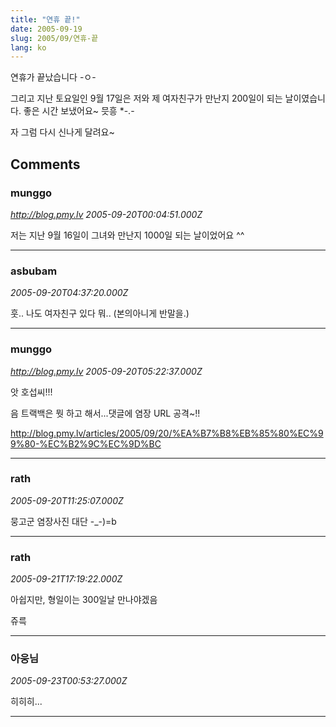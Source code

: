 ```yaml
---
title: "연휴 끝!"
date: 2005-09-19
slug: 2005/09/연휴-끝
lang: ko
---
```


연휴가 끝났습니다 -ㅇ-

그리고 지난 토요일인 9월 17일은 저와 제 여자친구가 만난지 200일이 되는 날이였습니다.
좋은 시간 보냈어요~ 믓흥 *-.-

자 그럼 다시 신나게 달려요~

## Comments

### munggo
*http://blog.pmy.lv*
*2005-09-20T00:04:51.000Z*

저는 지난 9월 16일이 그녀와 만난지 1000일 되는 날이었어요 ^^

---

### asbubam
*2005-09-20T04:37:20.000Z*

훗.. 나도 여자친구 있다 뭐.. (본의아니게 반말을.)

---

### munggo
*http://blog.pmy.lv*
*2005-09-20T05:22:37.000Z*

앗 호섭씨!!!

음 트랙백은 뭣 하고 해서...댓글에 염장 URL 공격~!!

http://blog.pmy.lv/articles/2005/09/20/%EA%B7%B8%EB%85%80%EC%99%80-%EC%B2%9C%EC%9D%BC

---

### rath
*2005-09-20T11:25:07.000Z*

뭉고군 염장사진 대단 -_-)=b

---

### rath
*2005-09-21T17:19:22.000Z*

아쉽지만, 형일이는 300일날 만나야겠음

쥬륵

---

### 아웅님
*2005-09-23T00:53:27.000Z*

히히히...

---

